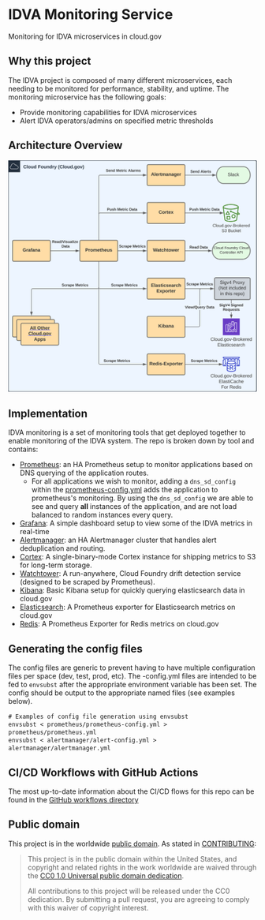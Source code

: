# IDVA Monitoring Service
Monitoring for IDVA microservices in cloud.gov

## Why this project
The IDVA project is composed of many different microservices, each needing to
be monitored for performance, stability, and uptime. The monitoring
microservice has the following goals:
* Provide monitoring capabilities for IDVA microservices
* Alert IDVA operators/admins on specified metric thresholds

## Architecture Overview
![architecture-diagram](.github/monitoring-architecture.svg)

## Implementation
IDVA monitoring is a set of monitoring tools that get deployed together to enable
monitoring of the IDVA system. The repo is broken down by tool and contains:
* [Prometheus](https://prometheus.io/): an HA Prometheus setup to monitor applications based on DNS querying of the application routes. 
  * For all applications we wish to monitor, adding a `dns_sd_config` within the [prometheus-config.yml](prometheus/prometheus-config.yml) adds
  the application to prometheus's monitoring. By using the `dns_sd_config` we are able to see and query **all** instances of the application,
  and are not load balanced to random instances every query.
* [Grafana](https://grafana.com/oss/grafana/): A simple dashboard setup to view some of the IDVA metrics in real-time
* [Alertmanager](https://prometheus.io/docs/alerting/latest/alertmanager/): an HA Alertmanager cluster that handles alert deduplication and routing.
* [Cortex](https://cortexmetrics.io/): A single-binary-mode Cortex instance for shipping metrics to S3 for long-term storage.
* [Watchtower](https://github.com/18F/watchtower): A run-anywhere, Cloud Foundry drift detection service (designed to be scraped by Prometheus).
* [Kibana](https://www.elastic.co/kibana/): Basic Kibana setup for quickly querying elasticsearch data in cloud.gov
* [Elasticsearch](https://github.com/prometheus-community/elasticsearch_exporter/): A Prometheus exporter for Elasticsearch metrics on cloud.gov
* [Redis](https://github.com/oliver006/redis_exporter/): A Prometheus Exporter for Redis metrics on cloud.gov

## Generating the config files
The config files are generic to prevent having to have multiple configuration files
per space (dev, test, prod, etc). The <tool-name>-config.yml files are intended to be
fed to `envsubst` after the appropriate environment variable has been set. The config
should be output to the appropriate named files (see examples below).
```shell
# Examples of config file generation using envsubst
envsubst < prometheus/prometheus-config.yml > prometheus/prometheus.yml
envsubst < alertmanager/alert-config.yml > alertmanager/alertmanager.yml
```

## CI/CD Workflows with GitHub Actions
The most up-to-date information about the CI/CD flows for this repo can be found in the
[GitHub workflows directory](https://github.com/18F/identity-idva-monitoring/tree/main/.github/workflows)

## Public domain

This project is in the worldwide [public domain](LICENSE.md). As stated in
[CONTRIBUTING](CONTRIBUTING.md):

> This project is in the public domain within the United States, and copyright
and related rights in the work worldwide are waived through the
[CC0 1.0 Universal public domain dedication](https://creativecommons.org/publicdomain/zero/1.0/).
>
> All contributions to this project will be released under the CC0 dedication.
By submitting a pull request, you are agreeing to comply with this waiver of
copyright interest.
